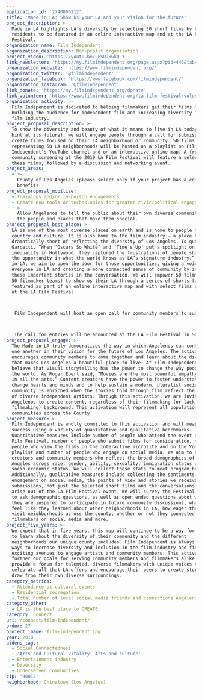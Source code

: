 ```yaml
---
application_id: '2740806212'
title: 'Made in LA: Show us your LA and your vision for the future'
project_description: >-
  Made in LA highlights LA’s diversity by selecting 50 short films by LA
  residents to be featured in an online interactive map and at the LA Film
  Festival.
organization_name: Film Independent
organization_description: Non-profit organization
project_video: 'https://youtu.be/-PSOJBGkQ-Y'
link_newsletter: 'https://my.filmindependent.org/page.aspx?pid=446&tab=1'
organization_website: 'https://www.filmindependent.org/'
organization_twitter: '@filmindependent'
organization_facebook: 'https://www.facebook.com/filmindependent/'
organization_instagram: '@filmindependent'
link_donate: 'https://my.filmindependent.org/donate'
link_volunteer: 'https://www.filmindependent.org/la-film-festival/volunteer/'
organization_activity: >-
  Film Independent is dedicated to helping filmmakers get their films made,
  building the audience for independent film and increasing diversity in the
  film industry.
project_proposal_description: >-
  To show the diversity and beauty of what it means to live in LA today (and
  hint at its future), we will engage people through a call for submissions to
  create films focused on their LA neighborhood or community. 50 films
  representing 50 LA neighborhoods will be hosted on a playlist on Film
  Independent’s YouTube channel and on an interactive online map. A free
  community screening at the 2019 LA Film Festival will feature a selection of
  these films, followed by a discussion and networking event.
project_areas:
  - >-
    County of Los Angeles (please select only if your project has a countywide
    benefit)
project_proposal_mobilize:
  - Trainings and/or in-person engagements
  - Create new tools or technologies for greater civic/political engagement
  - >-
    Allow Angelenos to tell the public about their own diverse communities and
    the people and places that make them special.
project_proposal_best_place: >-
  LA is one of the most diverse places on earth and is home to people from every
  country and culture. It is also home to the film industry — a place that falls
  dramatically short of reflecting the diversity of Los Angeles. To quote Mayor
  Garcetti, “When ‘Oscars So White’ and ‘Time’s Up’ put a spotlight on
  inequality in Hollywood, they captured the frustrations of people shut out of
  the opportunity in what the world knows as LA’s signature industry.” With Made
  in LA, we aim to open the door for those opportunities, giving a voice to
  everyone in LA and creating a more connected sense of community by including
  these important stories in the conversation. We will empower 50 filmmakers (or
  50 filmmaker teams) to show us their LA through a series of shorts to be
  featured as part of an online interactive map and with select films premiering
  at the LA Film Festival.



   Film Independent will host an open call for community members to submit short films inspired by a three-part prompt: 1) show us your LA, 2) tell us who you are and 3) speak to your future hopes for your neighborhood or the county. There will be no cost to submit, eliminating barriers for filmmakers. Submissions will be solicited via outreach to film schools, LA-based cultural organizations, Film Independent online presence (one million subscribers) and more. All submissions will be reviewed by our Digital Content and LA Film Festival programming team. 50 short works will be selected to represent every corner of the county—from Malibu to East LA and from Long Beach to the Valley. Creators will be diverse, representing an inclusive spectrum of race, gender, ability, sexuality, immigration status and socio-economic status. Likewise, creators are encouraged to explore the prompt across a variety of genres.



   The call for entries will be announced at the LA Film Festival in September 2018. Allowing time to finalize selections, the shorts will begin to premiere online in February 2019. The films will roll out over approximately six months and will be added to a custom playlist on YouTube. The primary digital activation will be on an interactive microsite at filmindependent.org featuring a map of LA, with tiles for the short films placed over their neighborhood that play and expand when clicked. Each short film will include bios, headshots and social media info for the filmmakers. As each film is released, our marketing team will promote the film through social channels, inviting Angelenos to have open discussions about the future of LA and connect on social media. A selection of shorts will play on the big screen as part of a free community event at the LA Film Festival including a conversation with filmmakers discussing how to get more involved in your community followed by a networking event, serving as a way for people to engage and connect in-person. We intend to open up a dialogue about LA and its future by inviting all Angelenos to participate in the conversation and have their stories told.
project_proposal_engage: >-
  The Made in LA truly democratizes the way in which Angelenos can connect to
  one another in their vision for the future of Los Angeles. The activation
  encourages community members to come together and learn about the diversity
  that makes Los Angeles a beautiful place to live. At Film Independent, we
  believe that visual storytelling has the power to change the way people see
  the world. As Roger Ebert said, “Movies are the most powerful empathy machines
  in all the arts.” Content creators have the power to foster understanding, to
  change hearts and minds and to help sustain a modern, pluralist society. Our
  community is enriched when the stories told through film reflect the visions
  of diverse independent artists. Through this activation, we are inviting all
  Angelenos to create content, regardless of their filmmaking (or lack of
  filmmaking) background. This activation will represent all populations and
  communities across the County.
project_measure: >-
  Film Independent is wholly committed to this activation and will measure
  success using a variety of quantitative and qualitative benchmarks.
  Quantitative measures include number of people who attend the event at the LA
  Film Festival, number of people who submit films for consideration, number of
  people who view the films on the interactive microsite and on the YouTube
  playlist and number of people who engage on social media. We aim to engage
  creators and community members who reflect the broad demographics of Los
  Angeles across race, gender, ability, sexuality, immigration status and
  socio-economic status. We will collect these stats to meet program benchmarks.
  Additionally, qualitative measures include collecting the sentiments of
  engagement on social media, the points of view and stories we receive from all
  submissions, not just the selected short films and the conversations that
  arise out of the LA Film Festival event. We will survey the Festival attendees
  to ask demographic questions, as well as open ended questions about whether
  they are inspired to participate in future community discussions, whether they
  feel like they learned about other neighborhoods in LA, how eager they are to
  visit neighborhoods across the county, whether or not they connected with the
  filmmakers on social media and more.
project_five_years: >-
  We expect that in five years, this map will continue to be a way for Angelenos
  to learn about the diversity of their community and the different
  neighborhoods our unique county includes. Film Independent is always exploring
  ways to increase diversity and inclusion in the film industry and find
  exciting avenues to engage artists and community members. This activation will
  further our goals for serving community members and filmmakers alike. It will
  provide a forum for talented, diverse filmmakers with unique voices to
  celebrate all that LA offers and encourage their peers to create stories that
  draw from their own diverse surroundings.
category_metrics:
  - Attendance at cultural events
  - Residential segregation
  - Total number of local social media friends and connections Angelenos have
category_other:
  - LA is the best place to CREATE
category: connect
uri: /connect/film-independent/
order: 27
project_image: film-independent.jpg
year: 2018
aidens_tags:
  - Social Connectedness
  - 'Arts and Cultural Vitality: Arts and culture'
  - Entertainment industry
  - Diversity
  - Underserved communities
zip: '90012'
neighborhood: Chinatown (Los Angeles)

---
```

